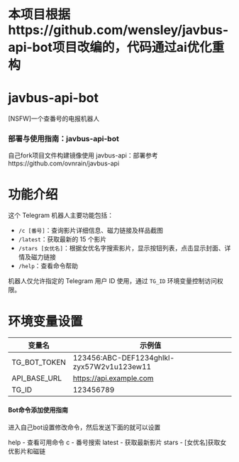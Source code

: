 # 本项目根据https://github.com/wensley/javbus-api-bot项目改编的，代码通过ai优化重构

# javbus-api-bot
[NSFW]一个查番号的电报机器人

### 部署与使用指南：javbus-api-bot
自己fork项目文件构建镜像使用
javbus-api：部署参考https://github.com/ovnrain/javbus-api

# 功能介绍

这个 Telegram 机器人主要功能包括：

- `/c [番号]`：查询影片详细信息、磁力链接及样品截图  
- `/latest`：获取最新的 15 个影片  
- `/stars [女优名]`：根据女优名字搜索影片，显示按钮列表，点击显示封面、详情及磁力链接  
- `/help`：查看命令帮助  

机器人仅允许指定的 Telegram 用户 ID 使用，通过 `TG_ID` 环境变量控制访问权限。

# 环境变量设置

| 变量名        | 示例值                                   |
|---------------|----------------------------------------|
| TG_BOT_TOKEN  | 123456:ABC-DEF1234ghIkl-zyx57W2v1u123ew11 |
| API_BASE_URL  | https://api.example.com                 |
| TG_ID         | 123456789                               |



#### Bot命令添加使用指南

进入自己bot设置修改命令，然后发送下面的就可以设置

help - 查看可用命令
c - 番号搜索
latest - 获取最新影片
stars - [女优名]获取女优影片和磁链

